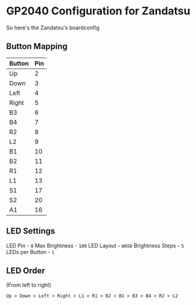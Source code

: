 # GP2040 Configuration for Zandatsu
So here's the Zandatsu's boardconfig

## Button Mapping

| Button 	| Pin 	|
|--------	|-----	|
| Up     	| 2   	|
| Down   	| 3   	|
| Left   	| 4   	|
| Right  	| 5   	|
| B3     	| 6   	|
| B4     	| 7   	|
| R2     	| 8   	|
| L2     	| 9   	|
| B1     	| 10  	|
| B2     	| 11  	|
| R1     	| 12  	|
| L1     	| 13  	|
| S1     	| 17  	|
| S2     	| 20  	|
| A1     	| 16  	|

## LED Settings
LED Pin - `0`
Max Brightness - `100`
LED Layout  - `WASD`
Brightness Steps - `5`
LEDs per Button - `1`

## LED Order

(From left to right)

```
Up > Down > Left > Right > L1 > R1 > B2 > B1 > B3 > B4 > R2 > L2
```


